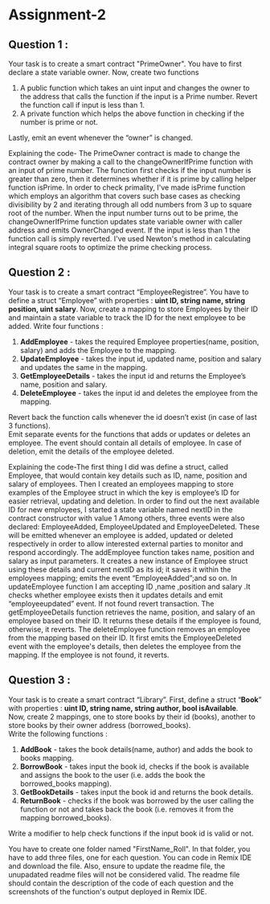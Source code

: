 # Assignment-2

## Question 1 :

Your task is to create a smart contract "PrimeOwner". You have to first declare a state variable owner. Now,  create two functions 

1. A public function which takes an uint input and changes the owner to the address that calls the function if the input is a Prime number. Revert the function call if input is less than 1.
2. A private function which helps the above function in checking if the number is prime or not.

Lastly, emit an event whenever the “owner” is changed.

Explaining the code- The  PrimeOwner contract is made to change the contract owner by making a call to the changeOwnerIfPrime function with an input of prime number. The function first checks if the input number is greater than zero, then it determines whether if it is prime by calling helper function isPrime. In order to check primality, I've made isPrime function which employs an algorithm that covers such base cases as checking divisibility by 2 and iterating through all odd numbers from 3 up to square root of the number. When the input number turns out to be prime, the changeOwnerIfPrime function updates state variable owner with caller address and emits OwnerChanged event. If the input is less than 1 the function call is simply reverted. I've used Newton's method in calculating integral square roots to optimize the prime checking process.

## Question 2 :

Your task is to create a smart contract “EmployeeRegistree”. You have to define a struct “Employee” with properties : **uint ID, string name, string position, uint salary**.
Now, create a mapping to store Employees by their ID and maintain a state variable to track the ID for the next employee to be added.
Write four functions : 
1. **AddEmployee** - takes the required Employee properties(name, position, salary) and adds the Employee to the mapping.
2. **UpdateEmployee** - takes the input id, updated name, position and salary and updates the same in the mapping.
3. **GetEmployeeDetails** - takes the input id and returns the Employee’s name, position and salary.
4. **DeleteEmployee** - takes the input id and deletes the employee from the mapping.

Revert back the function calls whenever the id doesn’t exist (in case of last 3 functions). \
Emit separate events for the functions that adds or updates or deletes an employee. The event should contain all details of employee. In case of deletion, emit the details of the employee deleted.

Explaining the code-The first thing I did was define a struct, called Employee, that would contain key details such as ID, name, position and salary of employees. Then I created an employees mapping to store examples of the Employee struct in which the key is employee’s ID for easier retrieval, updating and deletion.
In order to find out the next available ID for new employees, I started a state variable named nextID in the contract constructor with value 1
Among others, three events were also declared: EmployeeAdded, EmployeeUpdated and EmployeeDeleted. These will be emitted whenever an employee is added, updated or deleted respectively in order to allow interested external parties to monitor and respond accordingly.
The addEmployee function takes name, position and salary as input parameters. It creates a new instance of Employee struct using these details and current nextID as its id; it saves it within the employees mapping; emits the event “EmployeeAdded”;and so on.
In updateEmployee function I am accepting ID ,name ,position and salary .It checks whether employee exists then it updates details and emit “employeeupdated” event. If not found revert transaction.
The getEmployeeDetails function retrieves the name, position, and salary of an employee based on their ID. It returns these details if the employee is found, otherwise, it reverts.
The deleteEmployee function removes an employee from the mapping based on their ID. It first emits the EmployeeDeleted event with the employee's details, then deletes the employee from the mapping. If the employee is not found, it reverts.

## Question 3 :

Your task is to create a smart contract “Library”. First, define a struct “**Book**” with properties : **uint ID, string name, string author, bool isAvailable**.\
Now, create 2 mappings, one to store books by their id (books), another to store books by their owner address (borrowed_books).\
Write the following functions : 
1. **AddBook** - takes the book details(name, author) and adds the book to books mapping.
2. **BorrowBook** - takes input the book id, checks if the book is available and assigns the book to the user (i.e. adds the book the borrowed_books mapping).
3. **GetBookDetails** - takes input the book id and returns the book details.
4. **ReturnBook** - checks if the book was borrowed by the user calling the function or not and takes back the book (i.e. removes it from the mapping borrowed_books).


Write a modifier to help check functions if the input book id is valid or not.

You have to create one folder named "FirstName_Roll". In that folder, you have to add three files, one for each question. You can code in Remix IDE and download the file. Also, ensure to update the readme file, the unupadated readme files will not be considered valid. The readme file should contain the description of the code of each question and the screenshots of the function's output deployed in Remix IDE.











